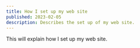 ```yaml
---
title: How I set up my web site
published: 2023-02-05
description: Describes the set up of my web site.
---
```


This will explain how I set up my web site.
